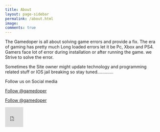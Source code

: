 ```yaml
---
title: About
layout: page-sidebar
permalink: /about.html
image:
comments: true
---
```

<link rel="stylesheet" href="https://cdnjs.cloudflare.com/ajax/libs/font-awesome/4.7.0/css/font-awesome.min.css">

The Gamedoper is all about solving game errors and provide a fix. The era of gaming has pretty much Long loaded errors let it be Pc, Xbox and PS4. Gamers face lot of error during installation or after running the game. we Strive to solve the error.&nbsp;

Sometimes the Site owner might update technology and programming related stuff or IOS jail breaking so stay tuned.............

Follow us on Social media&nbsp;

<a href="https://twitter.com/gamedoper?ref_src=twsrc%5Etfw" class="twitter-follow-button" data-show-count="false">Follow @gamedoper</a><script async src="https://platform.twitter.com/widgets.js" charset="utf-8"></script>

<a href="https://www.pinterest.com/gamedoper/"
   data-pin-do="buttonFollow">
   Follow @gamedoper
</a>

<iframe src="https://www.facebook.com/plugins/like.php?href=https%3A%2F%2Fdevelopers.facebook.com%2Fdocs%2Fplugins%2F&width=59&layout=box_count&action=like&size=small&share=true&height=65&appId=342075423368360" width="59" height="65" style="border:none;overflow:hidden" scrolling="no" frameborder="0" allowTransparency="true" allow="encrypted-media"></iframe>



&nbsp;